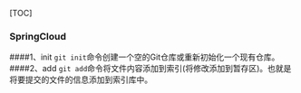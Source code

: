 [TOC]
### SpringCloud
####1、init
`git init`命令创建一个空的Git仓库或重新初始化一个现有仓库。 
####2、add
`git add`命令将文件内容添加到索引(将修改添加到暂存区)。也就是将要提交的文件的信息添加到索引库中。 